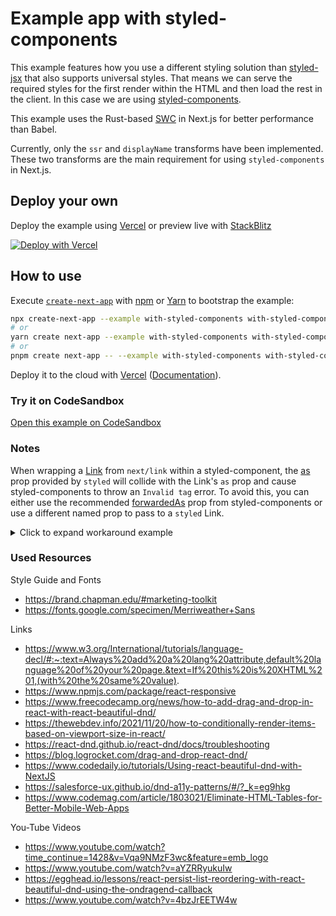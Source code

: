 # Example app with styled-components

This example features how you use a different styling solution than [styled-jsx](https://github.com/vercel/styled-jsx) that also supports universal styles. That means we can serve the required styles for the first render within the HTML and then load the rest in the client. In this case we are using [styled-components](https://github.com/styled-components/styled-components).

This example uses the Rust-based [SWC](https://nextjs.org/docs/advanced-features/compiler#styled-components) in Next.js for better performance than Babel.

Currently, only the `ssr` and `displayName` transforms have been implemented. These two transforms are the main requirement for using `styled-components` in Next.js.

## Deploy your own

Deploy the example using [Vercel](https://vercel.com?utm_source=github&utm_medium=readme&utm_campaign=next-example) or preview live with [StackBlitz](https://stackblitz.com/github/vercel/next.js/tree/canary/examples/with-styled-components)

[![Deploy with Vercel](https://vercel.com/button)](https://vercel.com/new/git/external?repository-url=https://github.com/vercel/next.js/tree/canary/examples/with-styled-components&project-name=with-styled-components&repository-name=with-styled-components)

## How to use

Execute [`create-next-app`](https://github.com/vercel/next.js/tree/canary/packages/create-next-app) with [npm](https://docs.npmjs.com/cli/init) or [Yarn](https://yarnpkg.com/lang/en/docs/cli/create/) to bootstrap the example:

```bash
npx create-next-app --example with-styled-components with-styled-components-app
# or
yarn create next-app --example with-styled-components with-styled-components-app
# or
pnpm create next-app -- --example with-styled-components with-styled-components-app
```

Deploy it to the cloud with [Vercel](https://vercel.com/new?utm_source=github&utm_medium=readme&utm_campaign=next-example) ([Documentation](https://nextjs.org/docs/deployment)).

### Try it on CodeSandbox

[Open this example on CodeSandbox](https://codesandbox.io/s/github/vercel/next.js/tree/canary/examples/with-styled-components)

### Notes

When wrapping a [Link](https://nextjs.org/docs/api-reference/next/link) from `next/link` within a styled-component, the [as](https://styled-components.com/docs/api#as-polymorphic-prop) prop provided by `styled` will collide with the Link's `as` prop and cause styled-components to throw an `Invalid tag` error. To avoid this, you can either use the recommended [forwardedAs](https://styled-components.com/docs/api#forwardedas-prop) prop from styled-components or use a different named prop to pass to a `styled` Link.

<details>
<summary>Click to expand workaround example</summary>
<br />

**components/StyledLink.js**

```javascript
import Link from 'next/link'
import styled from 'styled-components'

const StyledLink = ({ as, children, className, href }) => (
  <Link href={href} as={as} passHref>
    <a className={className}>{children}</a>
  </Link>
)

export default styled(StyledLink)`
  color: #0075e0;
  text-decoration: none;
  transition: all 0.2s ease-in-out;

  &:hover {
    color: #40a9ff;
  }

  &:focus {
    color: #40a9ff;
    outline: none;
    border: 0;
  }
`
```

**pages/index.js**

```javascript
import StyledLink from '../components/StyledLink'

export default () => (
  <StyledLink href="/post/[pid]" forwardedAs="/post/abc">
    First post
  </StyledLink>
)
```

</details>

### Used Resources
Style Guide and Fonts
- https://brand.chapman.edu/#marketing-toolkit
- https://fonts.google.com/specimen/Merriweather+Sans

Links
- https://www.w3.org/International/tutorials/language-decl/#:~:text=Always%20add%20a%20lang%20attribute,default%20language%20of%20your%20page.&text=If%20this%20is%20XHTML%201,(with%20the%20same%20value).
- https://www.npmjs.com/package/react-responsive
- https://www.freecodecamp.org/news/how-to-add-drag-and-drop-in-react-with-react-beautiful-dnd/
- https://thewebdev.info/2021/11/20/how-to-conditionally-render-items-based-on-viewport-size-in-react/
- https://react-dnd.github.io/react-dnd/docs/troubleshooting
- https://blog.logrocket.com/drag-and-drop-react-dnd/
- https://www.codedaily.io/tutorials/Using-react-beautiful-dnd-with-NextJS
- https://salesforce-ux.github.io/dnd-a11y-patterns/#/?_k=eg9hkg
- https://www.codemag.com/article/1803021/Eliminate-HTML-Tables-for-Better-Mobile-Web-Apps

You-Tube Videos
- https://www.youtube.com/watch?time_continue=1428&v=Vqa9NMzF3wc&feature=emb_logo
- https://www.youtube.com/watch?v=aYZRRyukuIw
- https://egghead.io/lessons/react-persist-list-reordering-with-react-beautiful-dnd-using-the-ondragend-callback
- https://www.youtube.com/watch?v=4bzJrEETW4w
